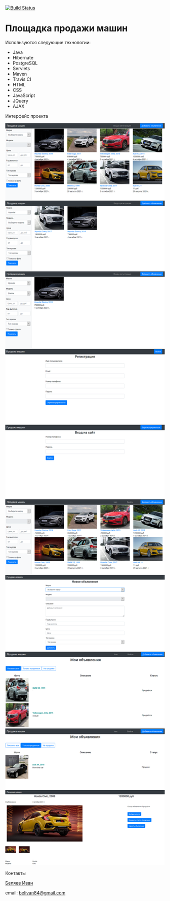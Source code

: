 [![Build Status](https://www.travis-ci.com/IvanBelyaev/job4j_cars.svg?branch=main)](https://travis-ci.com/IvanBelyaev/job4j_cars)

# Площадка продажи машин

Используются следующие технологии:
 - Java
 - Hibernate
 - PostgreSQL
 - Servlets
 - Maven
 - Travis CI
 - HTML
 - CSS
 - JavaScript
 - JQuery
 - AJAX

Интерфейс проекта

![ScreenShot](images/1.png)
![ScreenShot](images/2.png)
![ScreenShot](images/3.png)
![ScreenShot](images/4.png)
![ScreenShot](images/5.png)
![ScreenShot](images/6.png)
![ScreenShot](images/7.png)
![ScreenShot](images/8.png)
![ScreenShot](images/9.png)
![ScreenShot](images/10.png)

Контакты

[Беляев Иван](mailto:belivan84@gmail.com)

email: belivan84@gmail.com